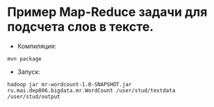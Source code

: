 # Пример Map-Reduce задачи для подсчета слов в тексте. #

 * Компиляция:

`mvn package`

 * Запуск:

```
hadoop jar mr-wordcount-1.0-SNAPSHOT.jar ru.mai.dep806.bigdata.mr.WordCount /user/stud/textdata /user/stud/output
```